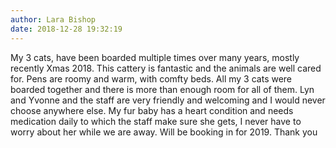 ```yaml
---
author: Lara Bishop
date: 2018-12-28 19:32:19
---
```

My 3 cats, have been boarded multiple times over many years, mostly recently Xmas 2018.  This cattery is fantastic and the animals are well cared for. Pens are roomy and warm, with comfty beds. All my 3 cats were boarded together and there is more than enough room for all of them.
Lyn and Yvonne and the staff are very friendly and welcoming and I would never choose anywhere else.  My fur baby has a heart condition and needs medication daily to which the staff make sure she gets, I never have to worry about her while we are away. Will be booking in for 2019.  Thank you

